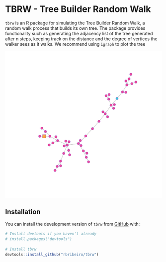 # TBRW - Tree Builder Random Walk

`tbrw` is an R package for simulating the Tree Builder Random Walk, a random walk process that builds its own tree. The package provides functionality such as generating the adjacency list of the tree generated after n steps, keeping track on the distance and the degree of vertices the walker sees as it walks. We recommend using `igraph` to plot the tree

![Alt text](Rplot.png)

## Installation

You can install the development version of `tbrw` from [GitHub](https://github.com/rbribeiro/tbrw) with:

```r
# Install devtools if you haven't already
# install.packages("devtools")

# Install tbrw
devtools::install_github("rbribeiro/tbrw")



